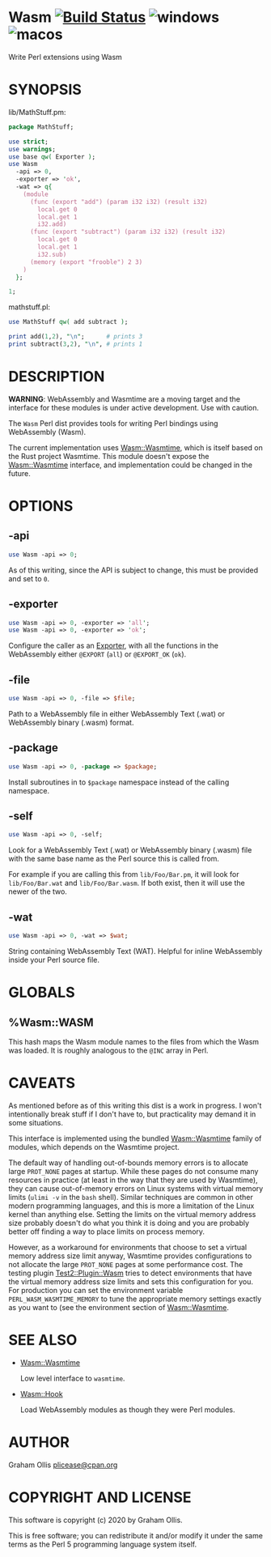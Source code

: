 # Wasm [![Build Status](https://travis-ci.org/perlwasm/Wasm.svg)](http://travis-ci.org/perlwasm/Wasm) ![windows](https://github.com/perlwasm/Wasm/workflows/windows/badge.svg) ![macos](https://github.com/perlwasm/Wasm/workflows/macos/badge.svg)

Write Perl extensions using Wasm

# SYNOPSIS

lib/MathStuff.pm:

```perl
package MathStuff;

use strict;
use warnings;
use base qw( Exporter );
use Wasm
  -api => 0,
  -exporter => 'ok',
  -wat => q{
    (module
      (func (export "add") (param i32 i32) (result i32)
        local.get 0
        local.get 1
        i32.add)
      (func (export "subtract") (param i32 i32) (result i32)
        local.get 0
        local.get 1
        i32.sub)
      (memory (export "frooble") 2 3)
    )
  };

1;
```

mathstuff.pl:

```perl
use MathStuff qw( add subtract );

print add(1,2), "\n";      # prints 3
print subtract(3,2), "\n", # prints 1
```

# DESCRIPTION

**WARNING**: WebAssembly and Wasmtime are a moving target and the interface for these modules
is under active development.  Use with caution.

The `Wasm` Perl dist provides tools for writing Perl bindings using WebAssembly (Wasm).

The current implementation uses [Wasm::Wasmtime](https://metacpan.org/pod/Wasm::Wasmtime), which is itself based on the Rust project
Wasmtime.  This module doesn't expose the [Wasm::Wasmtime](https://metacpan.org/pod/Wasm::Wasmtime) interface, and implementation
could be changed in the future.

# OPTIONS

## -api

```perl
use Wasm -api => 0;
```

As of this writing, since the API is subject to change, this must be provided and set to `0`.

## -exporter

```perl
use Wasm -api => 0, -exporter => 'all';
use Wasm -api => 0, -exporter => 'ok';
```

Configure the caller as an [Exporter](https://metacpan.org/pod/Exporter), with all the functions in the WebAssembly either `@EXPORT` (`all`)
or `@EXPORT_OK` (`ok`).

## -file

```perl
use Wasm -api => 0, -file => $file;
```

Path to a WebAssembly file in either WebAssembly Text (.wat) or WebAssembly binary (.wasm) format.

## -package

```perl
use Wasm -api => 0, -package => $package;
```

Install subroutines in to `$package` namespace instead of the calling namespace.

## -self

```perl
use Wasm -api => 0, -self;
```

Look for a WebAssembly Text (.wat) or WebAssembly binary (.wasm) file with the same base name as
the Perl source this is called from.

For example if you are calling this from `lib/Foo/Bar.pm`, it will look for `lib/Foo/Bar.wat` and
`lib/Foo/Bar.wasm`.  If both exist, then it will use the newer of the two.

## -wat

```perl
use Wasm -api => 0, -wat => $wat;
```

String containing WebAssembly Text (WAT).  Helpful for inline WebAssembly inside your Perl source file.

# GLOBALS

## %Wasm::WASM

This hash maps the Wasm module names to the files from which the Wasm was loaded.
It is roughly analogous to the `@INC` array in Perl.

# CAVEATS

As mentioned before as of this writing this dist is a work in progress.  I won't intentionally break
stuff if I don't have to, but practicality may demand it in some situations.

This interface is implemented using the bundled [Wasm::Wasmtime](https://metacpan.org/pod/Wasm::Wasmtime) family of modules, which depends
on the Wasmtime project.

The default way of handling out-of-bounds memory errors is to allocate large `PROT_NONE` pages at
startup.  While these pages do not consume many resources in practice (at least in the way that they
are used by Wasmtime), they can cause out-of-memory errors on Linux systems with virtual memory
limits (`ulimi -v` in the `bash` shell).  Similar techniques are common in other modern programming
languages, and this is more a limitation of the Linux kernel than anything else.  Setting the limits
on the virtual memory address size probably doesn't do what you think it is doing and you are probably
better off finding a way to place limits on process memory.

However, as a workaround for environments that choose to set a virtual memory address size limit anyway,
Wasmtime provides configurations to not allocate the large `PROT_NONE` pages at some performance
cost.  The testing plugin [Test2::Plugin::Wasm](https://metacpan.org/pod/Test2::Plugin::Wasm) tries to detect environments that have the virtual
memory address size limits and sets this configuration for you.  For production you can set the
environment variable `PERL_WASM_WASMTIME_MEMORY` to tune the appropriate memory settings exactly
as you want to (see the environment section of [Wasm::Wasmtime](https://metacpan.org/pod/Wasm::Wasmtime).

# SEE ALSO

- [Wasm::Wasmtime](https://metacpan.org/pod/Wasm::Wasmtime)

    Low level interface to `wasmtime`.

- [Wasm::Hook](https://metacpan.org/pod/Wasm::Hook)

    Load WebAssembly modules as though they were Perl modules.

# AUTHOR

Graham Ollis <plicease@cpan.org>

# COPYRIGHT AND LICENSE

This software is copyright (c) 2020 by Graham Ollis.

This is free software; you can redistribute it and/or modify it under
the same terms as the Perl 5 programming language system itself.
